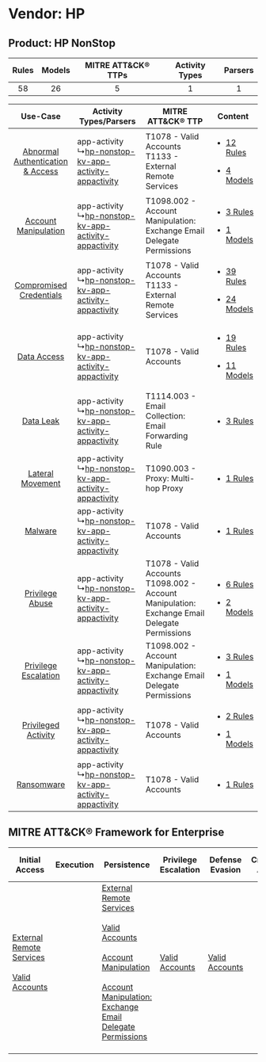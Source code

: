 Vendor: HP
==========
Product: HP NonStop
-------------------
| Rules | Models | MITRE ATT&CK® TTPs | Activity Types | Parsers |
|:-----:|:------:|:------------------:|:--------------:|:-------:|
|  58   |   26   |         5          |       1        |    1    |

|    Use-Case    | Activity Types/Parsers    | MITRE ATT&CK® TTP    | Content    |
|:----:| ---- | ---- | ---- |
| [Abnormal Authentication & Access](../../../UseCases/uc_abnormal_authentication_&_access.md) |  app-activity<br> ↳[hp-nonstop-kv-app-activity-appactivity](Ps/pC_hpnonstopkvappactivityappactivity.md)<br> | T1078 - Valid Accounts<br>T1133 - External Remote Services<br>    | [<ul><li>12 Rules</li></ul><ul><li>4 Models</li></ul>](RM/r_m_hp_hp_nonstop_Abnormal_Authentication_&_Access.md) |
|    [Account Manipulation](../../../UseCases/uc_account_manipulation.md)    |  app-activity<br> ↳[hp-nonstop-kv-app-activity-appactivity](Ps/pC_hpnonstopkvappactivityappactivity.md)<br> | T1098.002 - Account Manipulation: Exchange Email Delegate Permissions<br>    | [<ul><li>3 Rules</li></ul><ul><li>1 Models</li></ul>](RM/r_m_hp_hp_nonstop_Account_Manipulation.md)    |
|          [Compromised Credentials](../../../UseCases/uc_compromised_credentials.md)          |  app-activity<br> ↳[hp-nonstop-kv-app-activity-appactivity](Ps/pC_hpnonstopkvappactivityappactivity.md)<br> | T1078 - Valid Accounts<br>T1133 - External Remote Services<br>    | [<ul><li>39 Rules</li></ul><ul><li>24 Models</li></ul>](RM/r_m_hp_hp_nonstop_Compromised_Credentials.md)         |
|    [Data Access](../../../UseCases/uc_data_access.md)    |  app-activity<br> ↳[hp-nonstop-kv-app-activity-appactivity](Ps/pC_hpnonstopkvappactivityappactivity.md)<br> | T1078 - Valid Accounts<br>    | [<ul><li>19 Rules</li></ul><ul><li>11 Models</li></ul>](RM/r_m_hp_hp_nonstop_Data_Access.md)    |
|    [Data Leak](../../../UseCases/uc_data_leak.md)    |  app-activity<br> ↳[hp-nonstop-kv-app-activity-appactivity](Ps/pC_hpnonstopkvappactivityappactivity.md)<br> | T1114.003 - Email Collection: Email Forwarding Rule<br>    | [<ul><li>3 Rules</li></ul>](RM/r_m_hp_hp_nonstop_Data_Leak.md)    |
|    [Lateral Movement](../../../UseCases/uc_lateral_movement.md)    |  app-activity<br> ↳[hp-nonstop-kv-app-activity-appactivity](Ps/pC_hpnonstopkvappactivityappactivity.md)<br> | T1090.003 - Proxy: Multi-hop Proxy<br>    | [<ul><li>1 Rules</li></ul>](RM/r_m_hp_hp_nonstop_Lateral_Movement.md)    |
|    [Malware](../../../UseCases/uc_malware.md)    |  app-activity<br> ↳[hp-nonstop-kv-app-activity-appactivity](Ps/pC_hpnonstopkvappactivityappactivity.md)<br> | T1078 - Valid Accounts<br>    | [<ul><li>1 Rules</li></ul>](RM/r_m_hp_hp_nonstop_Malware.md)    |
|    [Privilege Abuse](../../../UseCases/uc_privilege_abuse.md)    |  app-activity<br> ↳[hp-nonstop-kv-app-activity-appactivity](Ps/pC_hpnonstopkvappactivityappactivity.md)<br> | T1078 - Valid Accounts<br>T1098.002 - Account Manipulation: Exchange Email Delegate Permissions<br> | [<ul><li>6 Rules</li></ul><ul><li>2 Models</li></ul>](RM/r_m_hp_hp_nonstop_Privilege_Abuse.md)    |
|    [Privilege Escalation](../../../UseCases/uc_privilege_escalation.md)    |  app-activity<br> ↳[hp-nonstop-kv-app-activity-appactivity](Ps/pC_hpnonstopkvappactivityappactivity.md)<br> | T1098.002 - Account Manipulation: Exchange Email Delegate Permissions<br>    | [<ul><li>3 Rules</li></ul><ul><li>1 Models</li></ul>](RM/r_m_hp_hp_nonstop_Privilege_Escalation.md)    |
|    [Privileged Activity](../../../UseCases/uc_privileged_activity.md)    |  app-activity<br> ↳[hp-nonstop-kv-app-activity-appactivity](Ps/pC_hpnonstopkvappactivityappactivity.md)<br> | T1078 - Valid Accounts<br>    | [<ul><li>2 Rules</li></ul><ul><li>1 Models</li></ul>](RM/r_m_hp_hp_nonstop_Privileged_Activity.md)    |
|    [Ransomware](../../../UseCases/uc_ransomware.md)    |  app-activity<br> ↳[hp-nonstop-kv-app-activity-appactivity](Ps/pC_hpnonstopkvappactivityappactivity.md)<br> | T1078 - Valid Accounts<br>    | [<ul><li>1 Rules</li></ul>](RM/r_m_hp_hp_nonstop_Ransomware.md)    |

MITRE ATT&CK® Framework for Enterprise
--------------------------------------
| Initial Access                                                                                                                                   | Execution | Persistence                                                                                                                                                                                                                                                                                                                                 | Privilege Escalation                                                | Defense Evasion                                                     | Credential Access | Discovery | Lateral Movement | Collection                                                                                                                                                            | Command and Control                                                                                                                       | Exfiltration | Impact |
| ------------------------------------------------------------------------------------------------------------------------------------------------ | --------- | ------------------------------------------------------------------------------------------------------------------------------------------------------------------------------------------------------------------------------------------------------------------------------------------------------------------------------------------- | ------------------------------------------------------------------- | ------------------------------------------------------------------- | ----------------- | --------- | ---------------- | --------------------------------------------------------------------------------------------------------------------------------------------------------------------- | ----------------------------------------------------------------------------------------------------------------------------------------- | ------------ | ------ |
| [External Remote Services](https://attack.mitre.org/techniques/T1133)<br><br>[Valid Accounts](https://attack.mitre.org/techniques/T1078)<br><br> |           | [External Remote Services](https://attack.mitre.org/techniques/T1133)<br><br>[Valid Accounts](https://attack.mitre.org/techniques/T1078)<br><br>[Account Manipulation](https://attack.mitre.org/techniques/T1098)<br><br>[Account Manipulation: Exchange Email Delegate Permissions](https://attack.mitre.org/techniques/T1098/002)<br><br> | [Valid Accounts](https://attack.mitre.org/techniques/T1078)<br><br> | [Valid Accounts](https://attack.mitre.org/techniques/T1078)<br><br> |                   |           |                  | [Email Collection](https://attack.mitre.org/techniques/T1114)<br><br>[Email Collection: Email Forwarding Rule](https://attack.mitre.org/techniques/T1114/003)<br><br> | [Proxy: Multi-hop Proxy](https://attack.mitre.org/techniques/T1090/003)<br><br>[Proxy](https://attack.mitre.org/techniques/T1090)<br><br> |              |        |